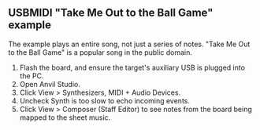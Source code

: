 ## USBMIDI "Take Me Out to the Ball Game" example

The example plays an entire song, not just a series of notes. "Take Me Out to the Ball Game" is a popular song in the public domain.

1. Flash the board, and ensure the target's auxiliary USB is plugged into the PC.
2. Open Anvil Studio.
3. Click View > Synthesizers, MIDI + Audio Devices.
4. Uncheck Synth is too slow to echo incoming events.
5. Click View > Composer (Staff Editor) to see notes from the board being mapped to the sheet music.
